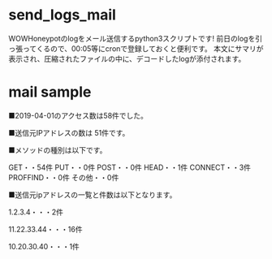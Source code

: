 # send_logs_mail
WOWHoneypotのlogをメール送信するpython3スクリプトです!
前日のlogを引っ張ってくるので、00:05等にcronで登録しておくと便利です。
本文にサマリが表示され、圧縮されたファイルの中に、デコードしたlogが添付されます。

# mail sample
■2019-04-01のアクセス数は58件でした。

■送信元IPアドレスの数は 51件です。

■メソッドの種別は以下です。

GET・・54件
PUT・・0件
POST・・0件
HEAD・・1件
CONNECT・・3件
PROFFIND・・0件
その他・・0件

■送信元ipアドレスの一覧と件数は以下となります。

1.2.3.4・・・2件

11.22.33.44・・・16件

10.20.30.40・・・1件
